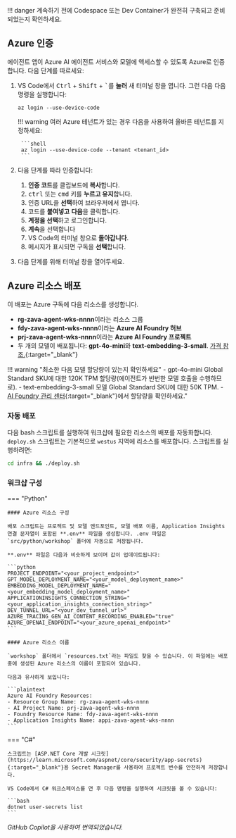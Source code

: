 !!! danger 
    계속하기 전에 Codespace 또는 Dev Container가 완전히 구축되고 준비되었는지 확인하세요.

## Azure 인증

에이전트 앱이 Azure AI 에이전트 서비스와 모델에 액세스할 수 있도록 Azure로 인증합니다. 다음 단계를 따르세요:

1. VS Code에서 <kbd>Ctrl</kbd> + <kbd>Shift</kbd> + <kbd>`</kbd>를 **눌러** 새 터미널 창을 엽니다. 그런 다음 다음 명령을 실행합니다:

    ```shell
    az login --use-device-code
    ```

    !!! warning
        여러 Azure 테넌트가 있는 경우 다음을 사용하여 올바른 테넌트를 지정하세요:

        ```shell
        az login --use-device-code --tenant <tenant_id>
        ```

2. 다음 단계를 따라 인증합니다:

    1. **인증 코드**를 클립보드에 **복사**합니다.
    2. <kbd>ctrl</kbd> 또는 <kbd>cmd</kbd> 키를 **누르고 유지**합니다.
    3. 인증 URL을 **선택**하여 브라우저에서 엽니다.
    4. 코드를 **붙여넣고** **다음**을 클릭합니다.
    5. **계정을 선택**하고 로그인합니다.
    6. **계속**을 선택합니다
    7. VS Code의 터미널 창으로 **돌아갑니다**.
    8. 메시지가 표시되면 구독을 **선택**합니다.

3. 다음 단계를 위해 터미널 창을 열어두세요.

## Azure 리소스 배포

이 배포는 Azure 구독에 다음 리소스를 생성합니다.

- **rg-zava-agent-wks-nnnn**이라는 리소스 그룹
- **fdy-zava-agent-wks-nnnn**이라는 **Azure AI Foundry 허브**
- **prj-zava-agent-wks-nnnn**이라는 **Azure AI Foundry 프로젝트**
- 두 개의 모델이 배포됩니다: **gpt-4o-mini**와 **text-embedding-3-small**. [가격 참조.](https://azure.microsoft.com/pricing/details/cognitive-services/openai-service/){:target="_blank"}

!!! warning "최소한 다음 모델 할당량이 있는지 확인하세요"
    - gpt-4o-mini Global Standard SKU에 대한 120K TPM 할당량(에이전트가 빈번한 모델 호출을 수행하므로).
    - text-embedding-3-small 모델 Global Standard SKU에 대한 50K TPM.
    - [AI Foundry 관리 센터](https://ai.azure.com/managementCenter/quota){:target="_blank"}에서 할당량을 확인하세요."

### 자동 배포

다음 bash 스크립트를 실행하여 워크샵에 필요한 리소스의 배포를 자동화합니다. `deploy.sh` 스크립트는 기본적으로 `westus` 지역에 리소스를 배포합니다. 스크립트를 실행하려면:

```bash
cd infra && ./deploy.sh
```

<!-- !!! note "Windows에서는 `deploy.sh` 대신 `deploy.ps1`을 실행하세요" -->

### 워크샵 구성

=== "Python"

    #### Azure 리소스 구성

    배포 스크립트는 프로젝트 및 모델 엔드포인트, 모델 배포 이름, Application Insights 연결 문자열이 포함된 **.env** 파일을 생성합니다. .env 파일은 `src/python/workshop` 폴더에 자동으로 저장됩니다. 
    
    **.env** 파일은 다음과 비슷하게 보이며 값이 업데이트됩니다:

    ```python
    PROJECT_ENDPOINT="<your_project_endpoint>"
    GPT_MODEL_DEPLOYMENT_NAME="<your_model_deployment_name>"
    EMBEDDING_MODEL_DEPLOYMENT_NAME="<your_embedding_model_deployment_name>"
    APPLICATIONINSIGHTS_CONNECTION_STRING="<your_application_insights_connection_string>"
    DEV_TUNNEL_URL="<your_dev_tunnel_url>"
    AZURE_TRACING_GEN_AI_CONTENT_RECORDING_ENABLED="true"
    AZURE_OPENAI_ENDPOINT="<your_azure_openai_endpoint>"
    ```

    #### Azure 리소스 이름

    `workshop` 폴더에서 `resources.txt`라는 파일도 찾을 수 있습니다. 이 파일에는 배포 중에 생성된 Azure 리소스의 이름이 포함되어 있습니다. 

    다음과 유사하게 보입니다:

    ```plaintext
    Azure AI Foundry Resources:
    - Resource Group Name: rg-zava-agent-wks-nnnn
    - AI Project Name: prj-zava-agent-wks-nnnn
    - Foundry Resource Name: fdy-zava-agent-wks-nnnn
    - Application Insights Name: appi-zava-agent-wks-nnnn
    ```

=== "C#"

    스크립트는 [ASP.NET Core 개발 시크릿](https://learn.microsoft.com/aspnet/core/security/app-secrets){:target="_blank"}용 Secret Manager를 사용하여 프로젝트 변수를 안전하게 저장합니다.

    VS Code에서 C# 워크스페이스를 연 후 다음 명령을 실행하여 시크릿을 볼 수 있습니다:

    ```bash
    dotnet user-secrets list
    ```

*GitHub Copilot을 사용하여 번역되었습니다.*
